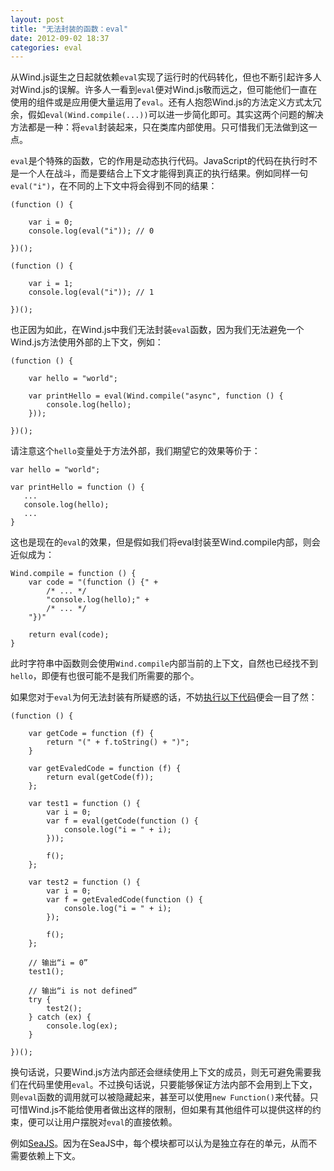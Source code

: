```yaml
---
layout: post
title: "无法封装的函数：eval"
date: 2012-09-02 18:37
categories: eval
---
```


从Wind.js诞生之日起就依赖`eval`实现了运行时的代码转化，但也不断引起许多人对Wind.js的误解。许多人一看到`eval`便对Wind.js敬而远之，但可能他们一直在使用的组件或是应用便大量运用了`eval`。还有人抱怨Wind.js的方法定义方式太冗余，假如`eval(Wind.compile(...))`可以进一步简化即可。其实这两个问题的解决方法都是一种：将`eval`封装起来，只在类库内部使用。只可惜我们无法做到这一点。

<!-- more -->

`eval`是个特殊的函数，它的作用是动态执行代码。JavaScript的代码在执行时不是一个人在战斗，而是要结合上下文才能得到真正的执行结果。例如同样一句`eval("i")`，在不同的上下文中将会得到不同的结果：

    (function () {

        var i = 0;
        console.log(eval("i")); // 0

    })();
    
    (function () {

        var i = 1;
        console.log(eval("i")); // 1

    })();

也正因为如此，在Wind.js中我们无法封装`eval`函数，因为我们无法避免一个Wind.js方法使用外部的上下文，例如：

    (function () {

        var hello = "world";
    
        var printHello = eval(Wind.compile("async", function () {
            console.log(hello);
        }));
    
    })();

请注意这个`hello`变量处于方法外部，我们期望它的效果等价于：

    var hello = "world";

    var printHello = function () {
       ...
       console.log(hello);
       ...
    }

这也是现在的`eval`的效果，但是假如我们将eval封装至Wind.compile内部，则会近似成为：

    Wind.compile = function () {
        var code = "(function () {" +
            /* ... */
            "console.log(hello);" +
            /* ... */
        "})"
        
        return eval(code);
    }
此时字符串中函数则会使用`Wind.compile`内部当前的上下文，自然也已经找不到`hello`，即便有也很可能不是我们所需要的那个。
如果您对于`eval`为何无法封装有所疑惑的话，不妨[执行以下代码](http://jsfiddle.net/jeffz/Gdyb2/)便会一目了然：
    (function () {

        var getCode = function (f) {
            return "(" + f.toString() + ")";
        }
        
        var getEvaledCode = function (f) {
            return eval(getCode(f));
        };
        
        var test1 = function () {
            var i = 0;
            var f = eval(getCode(function () {
                console.log("i = " + i);
            }));
            
            f();
        };
        
        var test2 = function () {
            var i = 0;
            var f = getEvaledCode(function () {
                console.log("i = " + i);
            });
            
            f();
        };
        
        // 输出“i = 0”
        test1();
        
        // 输出“i is not defined”
        try {
            test2();
        } catch (ex) {
            console.log(ex);
        }

    })();

换句话说，只要Wind.js方法内部还会继续使用上下文的成员，则无可避免需要我们在代码里使用`eval`。不过换句话说，只要能够保证方法内部不会用到上下文，则`eval`函数的调用就可以被隐藏起来，甚至可以使用`new Function()`来代替。只可惜Wind.js不能给使用者做出这样的限制，但如果有其他组件可以提供这样的约束，便可以让用户摆脱对`eval`的直接依赖。

例如[SeaJS](http://seajs.org/docs/)。因为在SeaJS中，每个模块都可以认为是独立存在的单元，从而不需要依赖上下文。